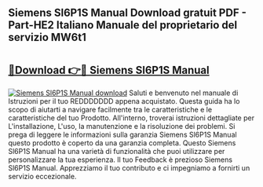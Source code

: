 ## Siemens Sl6P1S Manual Download gratuit PDF - Part-HE2 Italiano Manuale del proprietario del servizio MW6t1

# <h2><a href="http://dfcld7f.blite.top/?on=Siemens+Sl6P1S+Manual">🔗Download 👉🔴 Siemens Sl6P1S Manual</a></h2>

[![Siemens Sl6P1S Manual download](https://i.imgur.com/lujVjoI.png)](http://dfcld7f.blite.top/?on=Siemens+Sl6P1S+Manual)
Saluti e benvenuto nel manuale di Istruzioni per il tuo REDDDDDDD appena acquistato. Questa guida ha lo scopo di aiutarti a navigare facilmente tra le caratteristiche e le caratteristiche del tuo Prodotto. All'interno, troverai istruzioni dettagliate per L'installazione, L'uso, la manutenzione e la risoluzione dei problemi. Si prega di leggere le informazioni sulla garanzia Siemens Sl6P1S Manual questo prodotto è coperto da una garanzia completa. Questo Siemens Sl6P1S Manual ha una varietà di funzionalità che puoi utilizzare per personalizzare la tua esperienza. Il tuo Feedback è prezioso Siemens Sl6P1S Manual. Apprezziamo il tuo contributo e ci impegniamo a fornirti un servizio eccezionale.
